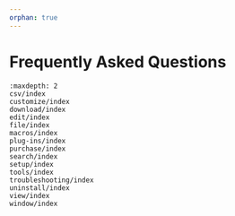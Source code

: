 ```yaml
---
orphan: true
---
```

# Frequently Asked Questions


```{toctree}
:maxdepth: 2
csv/index
customize/index
download/index
edit/index
file/index
macros/index
plug-ins/index
purchase/index
search/index
setup/index
tools/index
troubleshooting/index
uninstall/index
view/index
window/index
```
